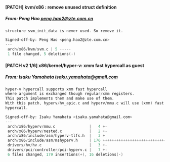 #### [PATCH]  kvm/x86 : remove unused struct definition
##### From: Peng Hao <peng.hao2@zte.com.cn>

```c
structure svm_init_data is never used. So remove it.

Signed-off-by: Peng Hao <peng.hao2@zte.com.cn>
---
 arch/x86/kvm/svm.c | 5 -----
 1 file changed, 5 deletions(-)

```
#### [PATCH v2 1/6] x86/kernel/hyper-v: xmm fast hypercall as guest
##### From: Isaku Yamahata <isaku.yamahata@gmail.com>

```c
hyper-v hypercall supports xmm fast hypercall
where argument is exchanged though regular/xmm registers.
This patch implements them and make use of them.
With this patch, hyperv/hv_apic.c and hyperv/mmu.c will use (xmm) fast
hypercall.

Signed-off-by: Isaku Yamahata <isaku.yamahata@gmail.com>
---
 arch/x86/hyperv/mmu.c               |   4 +-
 arch/x86/hyperv/nested.c            |   2 +-
 arch/x86/include/asm/hyperv-tlfs.h  |   3 +
 arch/x86/include/asm/mshyperv.h     | 176 ++++++++++++++++++++++++++++++++++--
 drivers/hv/hv.c                     |   3 +-
 drivers/pci/controller/pci-hyperv.c |   7 +-
 6 files changed, 179 insertions(+), 16 deletions(-)

```
